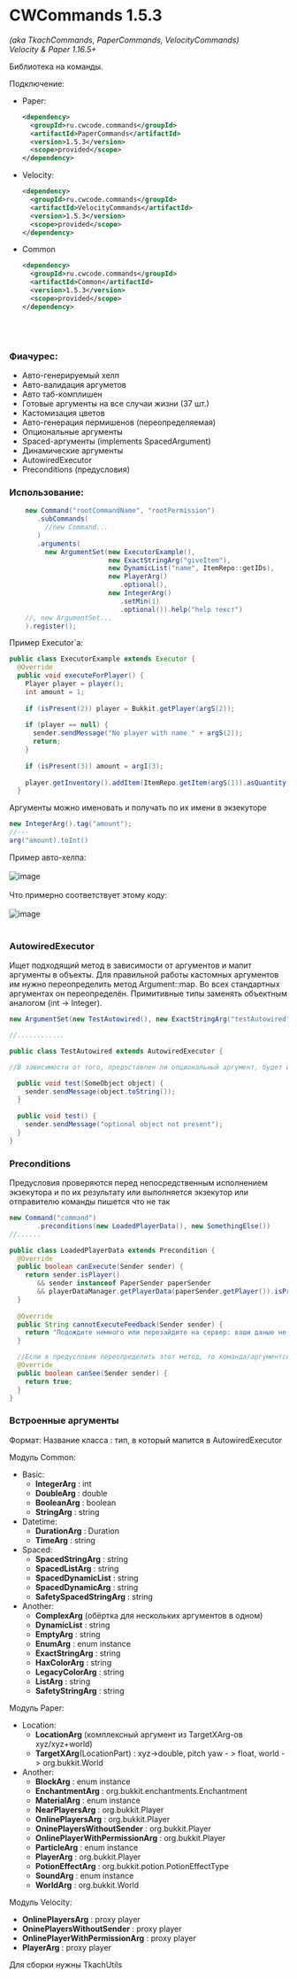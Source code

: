 # CWCommands 1.5.3

_(aka TkachCommands, PaperCommands, VelocityCommands)_\
_Velocity & Paper 1.16.5+_

Библиотека на команды.

Подключение:

* Paper:
  ```xml
  <dependency>
    <groupId>ru.cwcode.commands</groupId>
    <artifactId>PaperCommands</artifactId>
    <version>1.5.3</version>
    <scope>provided</scope>
  </dependency>
  ```
* Velocity:
  ```xml
  <dependency>
    <groupId>ru.cwcode.commands</groupId>
    <artifactId>VelocityCommands</artifactId>
    <version>1.5.3</version>
    <scope>provided</scope>
  </dependency>
  ```
* Common
  ```xml
  <dependency>
    <groupId>ru.cwcode.commands</groupId>
    <artifactId>Common</artifactId>
    <version>1.5.3</version>
    <scope>provided</scope>
  </dependency>
  ```

<br><br>

### Фиачурес:

- Авто-генерируемый хелп
- Авто-валидация аргуметов
- Авто таб-комплишен
- Готовые аргументы на все случаи жизни (37 шт.)
- Кастомизация цветов
- Авто-генерация пермишенов (переопределяемая)
- Опциональные аргументы
- Spaced-аргументы (implements SpacedArgument)
- Динамические аргументы
- AutowiredExecutor
- Preconditions (предусловия)

### Использование:

```java
    new Command("rootCommandName", "rootPermission")
       .subCommands(
         //new Command...
       )
       .arguments(
         new ArgumentSet(new ExecutorExample(),
                         new ExactStringArg("giveItem"),
                         new DynamicList("name", ItemRepo::getIDs),
                         new PlayerArg()
                            .optional(),
                         new IntegerArg()
                            .setMin(1)
                            .optional()).help("help текст")
    //, new ArgumentSet...
    ).register();
```

Пример Executor`a:

```java
public class ExecutorExample extends Executor {
  @Override
  public void executeForPlayer() {
    Player player = player();
    int amount = 1;
    
    if (isPresent(2)) player = Bukkit.getPlayer(argS(2));
    
    if (player == null) {
      sender.sendMessage("No player with name " + argS(2));
      return;
    }
    
    if (isPresent(3)) amount = argI(3);
    
    player.getInventory().addItem(ItemRepo.getItem(argS(1)).asQuantity(amount));
  }
```

Аргументы можно именовать и получать по их имени в экзекуторе

```java
new IntegerArg().tag("amount");
//---
arg("amount).toInt()
```

Пример авто-хелпа:
<br><br>
![image](https://github.com/KamikotoTkach/TkachCommands/assets/110531613/bc1b3be2-f4f2-44a5-8677-cdee313e8a6d)
<br><br>
Что примерно соответствует этому коду:
<br><br>
![image](https://github.com/KamikotoTkach/TkachCommands/assets/110531613/1fc3f972-0b54-4473-88ae-ac5bd84cbc12)
<br><br>

### AutowiredExecutor

Ищет подходящий метод в зависимости от аргументов и мапит аргументы в объекты. Для правильной работы кастомных
аргументов им нужно переопределить метод Argument::map. Во всех стандартных аргументах он переопределён. Примитивные
типы заменять объектным аналогом (int -> Integer).

```java
new ArgumentSet(new TestAutowired(), new ExactStringArg("testAutowired"), new SomeObjectArg().optional())

//............

public class TestAutowired extends AutowiredExecutor {

//В зависимости от того, предоставлен ли опциональный аргумент, будет выбран подходящий метод:

  public void test(SomeObject object) {
    sender.sendMessage(object.toString());
  }
  
  public void test() {
    sender.sendMessage("optional object not present");
  }
}

```

### Preconditions

Предусловия проверяются перед непосредственным исполнением экзекутора и по их результату или выполняется экзекутор или
отправителю команды пишется что не так

```java
new Command("command")
       .preconditions(new LoadedPlayerData(), new SomethingElse())
//......

public class LoadedPlayerData extends Precondition {
  @Override
  public boolean canExecute(Sender sender) {
    return sender.isPlayer()
       && sender instanceof PaperSender paperSender
       && playerDataManager.getPlayerData(paperSender.getPlayer()).isPresent();
  }
  
  @Override
  public String cannotExecuteFeedback(Sender sender) {
    return "Подождите немного или перезайдите на сервер: ваши даные не удалось загрузить";
  }

  //Если в предусловии переопределить этот метод, то команда/аргументсет, если не доступен игроку, будет исключён из списка досупных для игрока в принципе
  @Override
  public boolean canSee(Sender sender) {
    return true;
  }
}

```

### Встроенные аргументы

Формат: Название класса : тип, в который мапится в AutowiredExecutor

Модуль Common:

* Basic:
    - **IntegerArg** : int
    - **DoubleArg** : double
    - **BooleanArg** : boolean
    - **StringArg** : string
* Datetime:
    - **DurationArg** : Duration
    - **TimeArg** : string
* Spaced:
    - **SpacedStringArg** : string
    - **SpacedListArg** : string
    - **SpacedDynamicList** : string
    - **SpacedDynamicArg** : string
    - **SafetySpacedStringArg** : string
* Another:
    - **ComplexArg** (обёртка для нескольких аргументов в одном)
    - **DynamicList** : string
    - **EmptyArg** : string
    - **EnumArg** : enum instance
    - **ExactStringArg** : string
    - **HaxColorArg** : string
    - **LegacyColorArg** : string
    - **ListArg** : string
    - **SafetyStringArg** : string

Модуль Paper:

* Location:
    - **LocationArg** (комплексный аргумент из TargetXArg-ов xyz/xyz+world)
    - **TargetXArg**(LocationPart) : xyz->double, pitch yaw - > float, world -> org.bukkit.World
* Another:
    - **BlockArg** : enum instance
    - **EnchantmentArg** : org.bukkit.enchantments.Enchantment
    - **MaterialArg** : enum instance
    - **NearPlayersArg** : org.bukkit.Player
    - **OnlinePlayersArg** : org.bukkit.Player
    - **OninePlayersWithoutSender** : org.bukkit.Player
    - **OnlinePlayerWithPermissionArg** : org.bukkit.Player
    - **ParticleArg** : enum instance
    - **PlayerArg** : org.bukkit.Player
    - **PotionEffectArg** : org.bukkit.potion.PotionEffectType
    - **SoundArg** : enum instance
    - **WorldArg** : org.bukkit.World

Модуль Velocity:

- **OnlinePlayersArg** : proxy player
- **OninePlayersWithoutSender** : proxy player
- **OnlinePlayerWithPermissionArg** : proxy player
- **PlayerArg** : proxy player

Для сборки нужны TkachUtils
